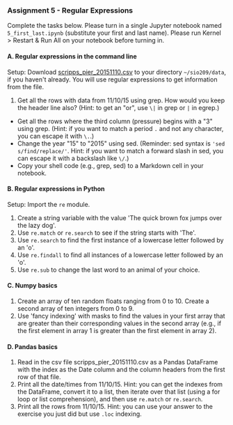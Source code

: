 ### Assignment 5 - Regular Expressions

Complete the tasks below. Please turn in a single Jupyter notebook named `5_first_last.ipynb` (substitute your first and last name). Please run Kernel > Restart & Run All on your notebook before turning in.

#### A. Regular expressions in the command line

Setup: Download [scripps_pier_20151110.csv](https://github.com/cuttlefishh/python-for-data-analysis/blob/master/data/scripps_pier_20151110.csv) to your directory `~/sio209/data`, if you haven't already. You will use regular expressions to get information from the file.

1. Get all the rows with data from 11/10/15 using grep. How would you keep the header line also? (Hint: to get an "or", use `\|` in grep or `|` in egrep.) 
* Get all the rows where the third column (pressure) begins with a "3" using grep. (Hint: if you want to match a period `.` and not any character, you can escape it with `\.`.)
* Change the year "15" to "2015" using sed. (Reminder: sed syntax is `'sed s/find/replace/'`. Hint: if you want to match a forward slash in sed, you can escape it with a backslash like `\/`.)
* Copy your shell code (e.g., grep, sed) to a Markdown cell in your notebook.

#### B. Regular expressions in Python

Setup: Import the `re` module.

1. Create a string variable with the value 'The quick brown fox jumps over the lazy dog'.
2. Use `re.match` or `re.search` to see if the string starts with 'The'.
3. Use `re.search` to find the first instance of a lowercase letter followed by an 'o'.
4. Use `re.findall` to find all instances of a lowercase letter followed by an 'o'.
5. Use `re.sub` to change the last word to an animal of your choice.

#### C. Numpy basics

1. Create an array of ten random floats ranging from 0 to 10. Create a second array of ten integers from 0 to 9. 
3. Use 'fancy indexing' with masks to find the values in your first array that are greater than their corresponding values in the second array (e.g., if the first element in array 1 is greater than the first element in array 2).

#### D. Pandas basics

1. Read in the csv file scripps_pier_20151110.csv as a Pandas DataFrame with the index as the Date column and the column headers from the first row of that file.
2. Print all the date/times from 11/10/15. Hint: you can get the indexes from the DataFrame, convert it to a list, then iterate over that list (using a for loop or list comprehension), and then use `re.match` or `re.search`.
3. Print all the rows from 11/10/15. Hint: you can use your answer to the exercise you just did but use `.loc` indexing.
